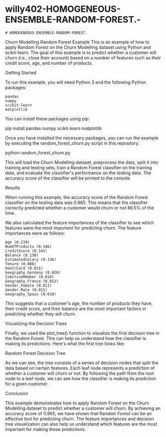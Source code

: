 # willy402-HOMOGENEOUS-ENSEMBLE-RANDOM-FOREST.-
    # HOMOGENEOUS-ENSEMBLE-RANDOM-FOREST.


Churn Modelling Random Forest Example
This is an example of how to apply Random Forest on the Churn Modelling dataset using Python and scikit-learn. The goal of this example is to predict whether a customer will churn (i.e., close their account) based on a number of features such as their credit score, age, and number of products.


Getting Started

To run this example, you will need Python 3 and the following Python packages:

    pandas
    numpy
    scikit-learn
    matplotlib

You can install these packages using pip:

pip install pandas numpy scikit-learn matplotlib

Once you have installed the necessary packages, you can run the example by executing the random_forest_churn.py script in this repository:

python random_forest_churn.py

This will load the Churn Modelling dataset, preprocess the data, split it into training and testing sets, train a Random Forest classifier on the training data, and evaluate the classifier's performance on the testing data. The accuracy score of the classifier will be printed to the console.


Results

When running this example, the accuracy score of the Random Forest classifier on the testing data was 0.865. This means that the classifier correctly predicted whether a customer would churn or not 86.5% of the time.

We also calculated the feature importances of the classifier to see which features were the most important for predicting churn. The feature importances were as follows:

    Age (0.239)
    NumOfProducts (0.146)
    CreditScore (0.141)
    Balance (0.138)
    EstimatedSalary (0.136)
    Tenure (0.086)
    HasCrCard (0.021)
    Geography_Germany (0.020)
    IsActiveMember (0.018)
    Geography_France (0.012)
    Gender_Female (0.011)
    Gender_Male (0.011)
    Geography_Spain (0.010)

This suggests that a customer's age, the number of products they have, their credit score, and their balance are the most important factors in predicting whether they will churn.

Visualizing the Decision Trees

Finally, we used the plot_tree() function to visualize the first decision tree in the Random Forest. This can help us understand how the classifier is making its predictions. Here's what the first tree looks like:

Random Forest Decision Tree

As we can see, the tree consists of a series of decision nodes that split the data based on certain features. Each leaf node represents a prediction of whether a customer will churn or not. By following the path from the root node to a leaf node, we can see how the classifier is making its prediction for a given customer.

Conclusion

This example demonstrates how to apply Random Forest on the Churn Modelling dataset to predict whether a customer will churn. By achieving an accuracy score of 0.865, we have shown that Random Forest can be an effective tool for predicting churn. The feature importances and decision tree visualization can also help us understand which features are the most important for making these predictions.

    
